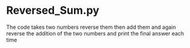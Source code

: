 # Reversed_Sum.py
The code takes two numbers reverse them then add them and again reverse the addition of the two numbers and print the final answer each time
